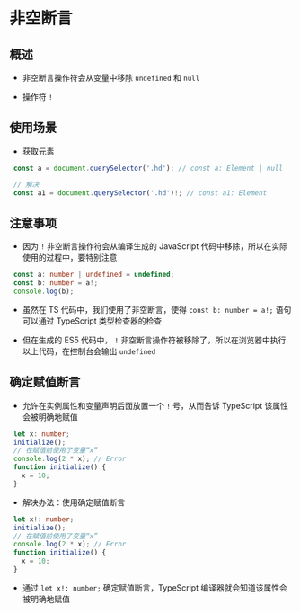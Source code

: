 # 非空断言

## 概述

+ 非空断言操作符会从变量中移除 `undefined` 和 `null`

+ 操作符 `!`

## 使用场景

+ 获取元素

 ```ts
  const a = document.querySelector('.hd'); // const a: Element | null

  // 解决
  const a1 = document.querySelector('.hd')!; // const a1: Element
  ```

## 注意事项

+ 因为 `!` ⾮空断⾔操作符会从编译⽣成的 JavaScript 代码中移除，所以在实际使⽤的过程中，要特别注意

 ```ts
  const a: number | undefined = undefined;
  const b: number = a!;
  console.log(b);
  ```

+ 虽然在 TS 代码中，我们使⽤了⾮空断⾔，使得 `const b: number = a!;` 语句可以通过 TypeScript 类型检查器的检查

+ 但在⽣成的 ES5 代码中， `!` ⾮空断⾔操作符被移除了，所以在浏览器中执⾏以上代码，在控制台会输出 `undefined`

## 确定赋值断言

+ 允许在实例属性和变量声明后⾯放置⼀个 `!` 号，从⽽告诉 TypeScript 该属性会被明确地赋值

 ```ts
  let x: number;
  initialize();
  // 在赋值前使用了变量“x”
  console.log(2 * x); // Error
  function initialize() {
    x = 10;
  }
  ```

+ 解决办法：使⽤确定赋值断⾔

 ```ts
  let x!: number;
  initialize();
  // 在赋值前使用了变量“x”
  console.log(2 * x); // Error
  function initialize() {
    x = 10;
  }
  ```

+ 通过 `let x!: number;` 确定赋值断⾔，TypeScript 编译器就会知道该属性会被明确地赋值
